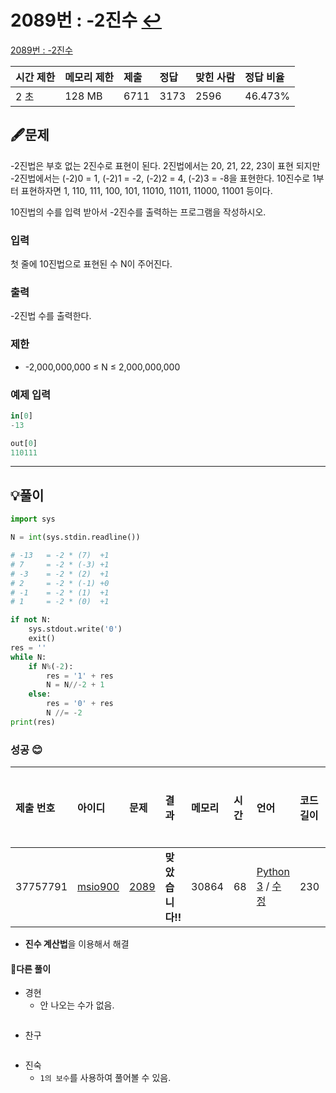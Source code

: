 # 2089번 : -2진수 [↩](../../acmicpc)

[2089번 : -2진수](https://www.acmicpc.net/problem/2089)

| 시간 제한 | 메모리 제한 | 제출 | 정답 | 맞힌 사람 | 정답 비율 |
| :-------- | :---------- | :--- | :--- | :-------- | :-------- |
| 2 초      | 128 MB      | 6711 | 3173 | 2596      | 46.473%   |

## 🖋️문제

-2진법은 부호 없는 2진수로 표현이 된다. 2진법에서는 20, 21, 22, 23이 표현 되지만 -2진법에서는 (-2)0 = 1, (-2)1 = -2, (-2)2 = 4, (-2)3 = -8을 표현한다. 10진수로 1부터 표현하자면 1, 110, 111, 100, 101, 11010, 11011, 11000, 11001 등이다.

10진법의 수를 입력 받아서 -2진수를 출력하는 프로그램을 작성하시오.

### 입력

첫 줄에 10진법으로 표현된 수 N이 주어진다.

### 출력

-2진법 수를 출력한다.

### 제한

- -2,000,000,000 ≤ N ≤ 2,000,000,000

### 예제 입력

```python
in[0]
-13

out[0]
110111
```

---

## 💡풀이

```python
import sys

N = int(sys.stdin.readline())

# -13   = -2 * (7)  +1
# 7     = -2 * (-3) +1
# -3    = -2 * (2)  +1
# 2     = -2 * (-1) +0
# -1    = -2 * (1)  +1
# 1     = -2 * (0)  +1

if not N:
    sys.stdout.write('0')
    exit()
res = ''
while N:
    if N%(-2):
        res = '1' + res
        N = N//-2 + 1
    else:
        res = '0' + res
        N //= -2
print(res)
```

### 성공 😊

| 제출 번호 | 아이디                                          | 문제                                         | 결과             | 메모리 | 시간 | 언어                                                         | 코드 길이 | 제출한 시간                    |
| :-------- | :---------------------------------------------- | :------------------------------------------- | :--------------- | :----- | :--- | :----------------------------------------------------------- | :-------- | :----------------------------- |
| 37757791  | [msio900](https://www.acmicpc.net/user/msio900) | [2089](https://www.acmicpc.net/problem/2089) | **맞았습니다!!** | 30864  | 68   | [Python 3](https://www.acmicpc.net/source/37757791) / [수정](https://www.acmicpc.net/submit/2089/37757791) | 230       | [48초 전](javascript:void(0);) |

* **진수 계산법**을 이용해서 해결


#### 🤝다른 풀이

* 경현
  * 안 나오는 수가 없음.

```java

```

* 찬구

```java

```

* 진숙
  * `1의 보수`를 사용하여 풀어볼 수 있음.


```java

```

